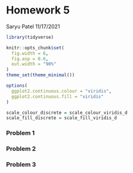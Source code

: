 Homework 5
================
Saryu Patel
11/17/2021

``` r
library(tidyverse)

knitr::opts_chunk$set(
  fig.width = 6,
  fig.asp = 0.6,
  out.width = "90%"
)
theme_set(theme_minimal())

options(
  ggplot2.continuous.colour = "viridis",
  ggplot2.continuous.fill = "viridis"
)

scale_colour_discrete = scale_colour_viridis_d
scale_fill_discrete = scale_fill_viridis_d
```

### Problem 1

### Problem 2

### Problem 3
